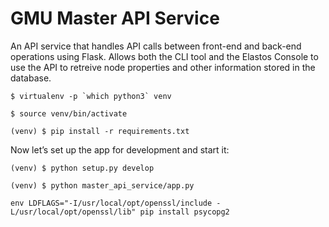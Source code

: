 # GMU Master API Service

An API service that handles API calls between front-end and back-end operations using Flask. Allows both the CLI tool and the Elastos Console to use the API to retreive node properties and other information stored in the database.

``$ virtualenv -p `which python3` venv``

`$ source venv/bin/activate`

`(venv) $ pip install -r requirements.txt`

Now let’s set up the app for development and start it:

``(venv) $ python setup.py develop``

`(venv) $ python master_api_service/app.py`

`env LDFLAGS="-I/usr/local/opt/openssl/include -L/usr/local/opt/openssl/lib" pip install psycopg2`
